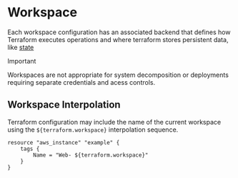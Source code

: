 # Workspace

Each workspace configuration has an associated backend that defines how Terraform executes operations and where terraform stores persistent data, like [state](/Terraform/Terraform_State_File.md)

> [!IMPORTANT]
> Workspaces are not appropriate for system decomposition or deployments requiring separate credentials and acess controls.

## Workspace Interpolation

Terraform configuration may include the name of the current workspace using the `${terraform.workspace}` interpolation sequence. 

```hcl 
resource "aws_instance" "example" {
    tags {
        Name = "Web- ${terraform.workspace}"
    }
}